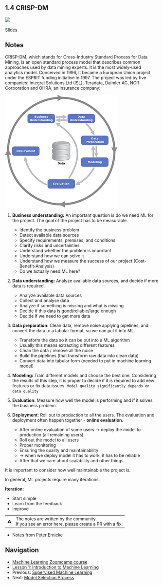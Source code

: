 ## 1.4 CRISP-DM

<a href="https://www.youtube.com/watch?v=dCa3JvmJbr0&list=PL3MmuxUbc_hIhxl5Ji8t4O6lPAOpHaCLR&index=5"><img src="images/thumbnail-1-04.jpg"></a>

[Slides](https://www.slideshare.net/AlexeyGrigorev/ml-zoomcamp-14-crispdm)

## Notes

CRISP-DM, which stands for Cross-Industry Standard Process for Data Mining, is an open standard process model that describes common approaches used by data mining experts. It is the most widely-used analytics model. Conceived in 1996, it became a European Union project under the ESPRIT funding initiative in 1997. The project was led by five companies: Integral Solutions Ltd (ISL), Teradata, Daimler AG, NCR Corporation and OHRA, an insurance company:

![04-crisp-dm](./images/04-crisp-dm.jpg)

1. **Business understanding:** An important question is do we need ML for the project. The goal of the project has to be measurable.

   - Identify the business problem
   - Detect available data sources
   - Specify requirements, premises, and conditions
   - Clarify risks and uncertainties
   - Understand whether the problem is important
   - Understand how we can solve it
   - Understand how we measure the success of our project (Cost-Benefit-Analysis)
   - Do we actually need ML here?

2. **Data understanding:** Analyze available data sources, and decide if more data is required.

   - Analyze available data sources
   - Collect and analyse data
   - Analyze if something is missing and what is missing
   - Decide if this data is good/reliable/large enough
   - Decide if we need to get more data

3. **Data preparation:** Clean data, remove noise applying pipelines, and convert the data to a tabular format, so we can put it into ML.

   - Transform the data so it can be put into a ML algorithm
   - Usually this means extracting different features
   - Clean the data / remove all the noise
   - Build the pipelines (that transform raw data into clean data)
   - Convert data into tabular form (needed to put in machine learning model)

4. **Modeling:** Train different models and choose the best one. Considering the results of this step, it is proper to decide if it is required to add new features or fix data issues. `Model quality significantly depends on data quality`

5. **Evaluation:** Measure how well the model is performing and if it solves the business problem.

6. **Deployment:** Roll out to production to all the users. The evaluation and deployment often happen together - **online evaluation**.
   - After online evaluation of some users -> deploy the model to production (all remaining users)
   - Roll out the model to all users
   - Proper monitoring
   - Ensuring the quality and maintainability
   - -> when we deploy model it has to work, it has to be reliable
   - After that we care about scalability and other things

It is important to consider how well maintainable the project is.

In general, ML projects require many iterations.

**Iteration:**

- Start simple
- Learn from the feedback
- Improve

<table>
   <tr>
      <td>⚠️</td>
      <td>
         The notes are written by the community. <br>
         If you see an error here, please create a PR with a fix.
      </td>
   </tr>
</table>

- [Notes from Peter Ernicke](https://knowmledge.com/2023/09/12/ml-zoomcamp-2023-introduction-to-machine-learning-part-4/)

## Navigation

- [Machine Learning Zoomcamp course](../)
- [Lesson 1: Introduction to Machine Learning](./)
- Previous: [Supervised Machine Learning](03-supervised-ml.md)
- Next: [Model Selection Process](05-model-selection.md)
